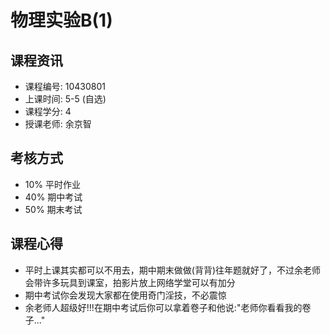# 物理实验B(1)

## 课程资讯
- 课程编号: 10430801 
- 上课时间: 5-5 (自选)
- 课程学分: 4
- 授课老师: 余京智
  
## 考核方式
- 10% 平时作业
- 40% 期中考试
- 50% 期末考试

## 课程心得
- 平时上课其实都可以不用去，期中期末做做(背背)往年题就好了，不过余老师会带许多玩具到课室，拍影片放上网络学堂可以有加分
- 期中考试你会发现大家都在使用奇门淫技，不必震惊
- 余老师人超级好!!!在期中考试后你可以拿着卷子和他说:"老师你看看我的卷子..."

